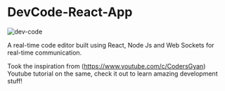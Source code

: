 # DevCode-React-App
![dev-code](https://user-images.githubusercontent.com/65762099/171924269-fa8f058a-299d-4839-8d57-fa02cbf8cb86.png)

A real-time code editor built using React, Node Js and Web Sockets for real-time communication.

Took the inspiration from (https://www.youtube.com/c/CodersGyan) Youtube tutorial on the same, check it out to learn amazing development stuff! 
